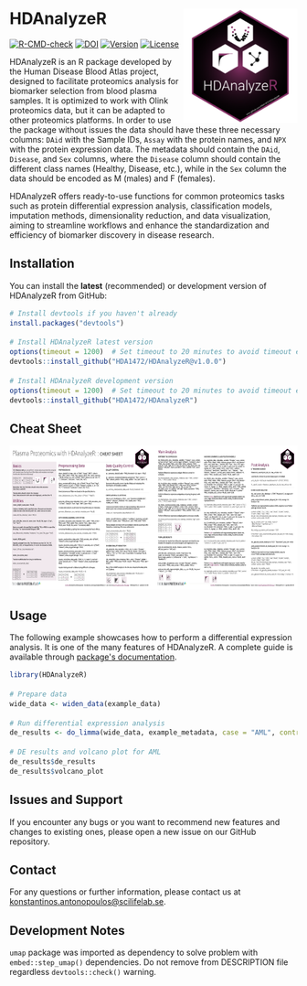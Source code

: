 # HDAnalyzeR <a href="https://hda1472.github.io/HDAnalyzeR"><img src="man/figures/logo.png" align="right" height="200" alt="HDAnalyzeR website" /></a>

[![R-CMD-check](https://github.com/HDA1472/HDAnalyzeR/actions/workflows/R-CMD-check.yaml/badge.svg)](https://github.com/HDA1472/HDAnalyzeR/actions/workflows/R-CMD-check.yaml)
[![DOI](https://zenodo.org/badge/DOI/10.5281/zenodo.13786124.svg)](https://doi.org/10.5281/zenodo.13786124)
[![Version](https://img.shields.io/badge/Version-1.0.0-purple)](https://github.com/HDA1472/HDAnalyzeR) 
[![License](https://img.shields.io/badge/license-Apache2.0-yellow)](https://github.com/HDA1472/HDAnalyzeR/blob/main/LICENSE.md)

HDAnalyzeR is an R package developed by the Human Disease Blood Atlas project, designed to facilitate proteomics analysis for biomarker selection from blood plasma samples. It is optimized to work with Olink proteomics data, but it can be adapted to other proteomics platforms. In order to use the package without issues the data should have these three necessary columns: `DAid` with the Sample IDs, `Assay` with the protein names, and `NPX` with the protein expression data. The metadata should contain the `DAid`, `Disease`, and `Sex` columns, where the `Disease` column should contain the different class names (Healthy, Disease, etc.), while in the `Sex` column the data should be encoded as M (males) and F (females).

HDAnalyzeR offers ready-to-use functions for common proteomics tasks such as protein differential expression analysis, classification models, imputation methods, dimensionality reduction, and data visualization, aiming to streamline workflows and enhance the standardization and efficiency of biomarker discovery in disease research.

## Installation

You can install the **latest** (recommended) or development version of HDAnalyzeR from GitHub:

``` r
# Install devtools if you haven't already
install.packages("devtools")

# Install HDAnalyzeR latest version
options(timeout = 1200)  # Set timeout to 20 minutes to avoid timeout errors
devtools::install_github("HDA1472/HDAnalyzeR@v1.0.0")

# Install HDAnalyzeR development version
options(timeout = 1200)  # Set timeout to 20 minutes to avoid timeout errors
devtools::install_github("HDA1472/HDAnalyzeR")
```

## Cheat Sheet

<a href="https://github.com/HDA1472/HDAnalyzeR/blob/main/cheatsheet/hdanalyzer_cheat-sheet.pdf"><img src="cheatsheet/hdanalyzer_cheat-sheet.png" width="630" height="252"/></a>

## Usage

The following example showcases how to perform a differential expression analysis. It is one of the many features of HDAnalyzeR. A complete guide is available through [package's documentation](https://hda1472.github.io/HDAnalyzeR/).

``` r
library(HDAnalyzeR)

# Prepare data
wide_data <- widen_data(example_data)

# Run differential expression analysis
de_results <- do_limma(wide_data, example_metadata, case = "AML", control = c("CLL", "MYEL"))

# DE results and volcano plot for AML
de_results$de_results
de_results$volcano_plot
```

## Issues and Support

If you encounter any bugs or you want to recommend new features and changes to existing ones, please open a new issue on our GitHub repository.

## Contact

For any questions or further information, please contact us at [konstantinos.antonopoulos@scilifelab.se](mailto:konstantinos.antonopoulos@scilifelab.se).

## Development Notes

`umap` package was imported as dependency to solve problem with `embed::step_umap()` dependencies. Do not remove from DESCRIPTION file regardless `devtools::check()` warning.
